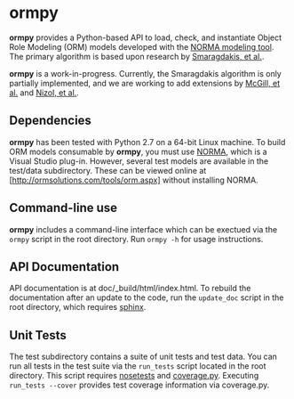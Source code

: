 # ormpy
**ormpy** provides a Python-based API to load, check, and instantiate 
Object Role Modeling (ORM) models developed with the 
[NORMA modeling tool](http://sourceforge.net/projects/orm/).
The primary algorithm is based upon research by 
[Smaragdakis, et al.](http://dl.acm.org/citation.cfm?id=1507652).

**ormpy** is a work-in-progress.  Currently, the Smaragdakis algorithm
is only partially implemented, and we are working to add extensions
by [McGill, et al.](http://dl.acm.org/citation.cfm?id=2001428) and
[Nizol, et al.](http://dl.acm.org/citation.cfm?id=2593771).

## Dependencies
**ormpy** has been tested with Python 2.7 on a 64-bit Linux machine.  To 
build ORM models consumable by **ormpy**, you must use 
[NORMA](http://sourceforge.net/projects/orm/), which is a Visual Studio plug-in.
However, several test models are available in the test/data subdirectory.
These can be viewed online at [http://ormsolutions.com/tools/orm.aspx] without
installing NORMA.

## Command-line use
**ormpy** includes a command-line interface which can be exectued via the
`ormpy` script in the root directory.  Run `ormpy -h` for usage instructions.

## API Documentation
API documentation is at doc/_build/html/index.html.  To rebuild the documentation
after an update to the code, run the `update_doc` script in the root directory,
which requires 
[sphinx](http://sphinx-doc.org/man/sphinx-apidoc.html).

## Unit Tests
The test subdirectory contains a suite of unit tests and test data.
You can run all tests in the test suite via the `run_tests` script located
in the root directory.
This script requires [nosetests](https://nose.readthedocs.org/en/latest/) and
[coverage.py](http://nedbatchelder.com/code/coverage/).
Executing `run_tests --cover` provides test coverage information via
coverage.py.

